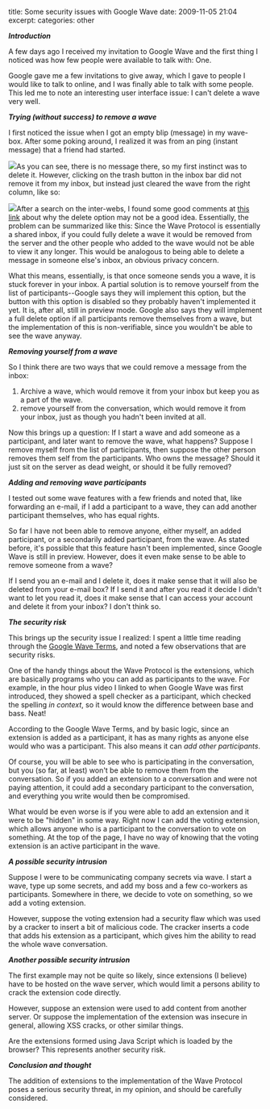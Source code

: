 title: Some security issues with Google Wave
date: 2009-11-05 21:04
excerpt: 
categories: other

_**Introduction**_

A few days ago I received my invitation to Google Wave and the first thing I noticed was how few people were available to talk with: One.

Google gave me a few invitations to give away, which I gave to people I would like to talk to online, and I was finally able to talk with some people. This led me to note an interesting user interface issue: I can't delete a wave very well.

_**Trying (without success) to remove a wave**_

I first noticed the issue when I got an empty blip (message) in my wave-box. After some poking around, I realized it was from an ping (instant message) that a friend had started.

[![](http://4.bp.blogspot.com/_CfmdGfdAlNk/SvIKtrRdxDI/AAAAAAAAAbs/FTFi1_c3AkE/s200/wave+selected.JPG)](http://4.bp.blogspot.com/_CfmdGfdAlNk/SvIKtrRdxDI/AAAAAAAAAbs/FTFi1_c3AkE/s1600-h/wave+selected.JPG)As you can see, there is no message there, so my first instinct was to delete it. However, clicking on the trash button in the inbox bar did not remove it from my inbox, but instead just cleared the wave from the right column, like so:

[![](http://4.bp.blogspot.com/_CfmdGfdAlNk/SvIMJ9HgmOI/AAAAAAAAAb8/zpjiJez7wow/s200/wave+selected.JPG)](http://4.bp.blogspot.com/_CfmdGfdAlNk/SvIMJ9HgmOI/AAAAAAAAAb8/zpjiJez7wow/s1600-h/wave+selected.JPG)After a search on the inter-webs, I found some good comments  at [this link](http://www.google.com/support/forum/p/wave/thread?tid=482a9eb5ccd7b9a8&amp;hl=en) about why the delete option may not be a good idea. Essentially, the problem can be summarized like this: Since the Wave Protocol is essentially a shared inbox, if you could fully delete a wave it would be removed from the server and the other people who added to the wave would not be able to view it any longer. This would be analogous to being able to delete a message in someone else's inbox, an obvious privacy concern.

What this means, essentially, is that once someone sends you a wave, it is stuck forever in your inbox. A partial solution is to remove yourself from the list of participants--Google says they will implement this option, but the button with this option is disabled so they probably haven't implemented it yet. It is, after all, still in preview mode. Google also says they will implement a full delete option if all participants remove themselves from a wave, but the implementation of this is non-verifiable, since you wouldn't be able to see the wave anyway.

_**Removing yourself from a wave**_

So I think there are two ways that we could remove a message from the inbox:
1) Archive a wave, which would remove it from your inbox but keep you as a part of the wave.
2) remove yourself from the conversation, which would remove it from your inbox, just as though you hadn't been invited at all.

Now this brings up a question: If I start a wave and add someone as a participant, and later want to remove the wave, what happens? Suppose I remove myself from the list of participants, then suppose the other person removes them self from the participants. Who owns the message? Should it just sit on the server as dead weight, or should it be fully removed?

_**Adding and removing wave participants**_

I tested out some wave features with a few friends and noted that, like forwarding an e-mail, if I add a participant to a wave, they can add another participant themselves, who has equal rights.

So far I have not been able to remove anyone, either myself, an added participant, or a secondarily added participant, from the wave. As stated before, it's possible that this feature hasn't been implemented, since Google Wave is still in preview. However, does it even make sense to be able to remove someone from a wave?

If I send you an e-mail and I delete it, does it make sense that it will also be deleted from your e-mail box? If I send it and after you read it decide I didn't want to let you read it, does it make sense that I can access your account and delete it from your inbox? I don't think so.

_**The security risk**_

This brings up the security issue I realized: I spent a little time reading through the [Google Wave Terms](http://wave.google.com/help/wave/privacy.html), and noted a few observations that are security risks.

One of the handy things about the Wave Protocol is the extensions, which are basically programs who you can add as participants to the wave. For example, in the hour plus video I linked to when Google Wave was first introduced, they showed a spell checker as a participant, which checked the spelling <span style="font-style: italic">in context</span>, so it would know the difference between base and bass. Neat!

According to the Google Wave Terms, and by basic logic, since an extension is added as a participant, it has as many rights as anyone else would who was a participant. This also means it can <span style="font-style: italic">add other participants</span>.

Of course, you will be able to see who is participating in the conversation, but you (so far, at least) won't be able to remove them from the conversation. So if you added an extension to a conversation and were not paying attention, it could add a secondary participant to the conversation, and everything you write would then be compromised.

What would be even worse is if you were able to add an extension and it were to be "hidden" in some way. Right now I can add the voting extension, which allows anyone who is a participant to the conversation to vote on something. At the top of the page, I have no way of knowing that the voting extension is an active participant in the wave.

_**A possible security intrusion**_

Suppose I were to be communicating company secrets via wave. I start a wave, type up some secrets, and add my boss and a few co-workers as participants. Somewhere in there, we decide to vote on something, so we add a voting extension.

However, suppose the voting extension had a security flaw which was used by a cracker to insert a bit of malicious code. The cracker inserts a code that adds his extension as a participant, which gives him the ability to read the whole wave conversation.

_**Another possible security intrusion**_

The first example may not be quite so likely, since extensions (I believe) have to be hosted on the wave server, which would limit a persons ability to crack the extension code directly.

However, suppose an extension were used to add content from another server. Or suppose the implementation of the extension was insecure in general, allowing XSS cracks, or other similar things.

Are the extensions formed using Java Script which is loaded by the browser? This represents another security risk.

_**Conclusion and thought**_

The addition of extensions to the implementation of the Wave Protocol poses a serious security threat, in my opinion, and should be carefully considered.